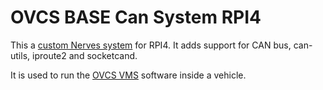 # OVCS BASE Can System RPI4

This a [custom Nerves system](https://hexdocs.pm/nerves/customizing-systems.html) for RPI4.
It adds support for CAN bus, can-utils, iproute2 and socketcand.

It is used to run the [OVCS VMS](https://github.com/open-vehicle-control-system/ovcs/tree/main/vms) software inside a vehicle.
